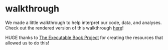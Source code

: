 # walkthrough

We made a little walkthrough to help interpret our code, data, and analyses.
Check out the rendered version of this walkthrough [here](https://netneurolab.github.io/markello_spatialnulls/)!

HUGE thanks to [The Executable Book Project](https://executablebooks.org/en/latest/) for creating the resources that allowed us to do this!
